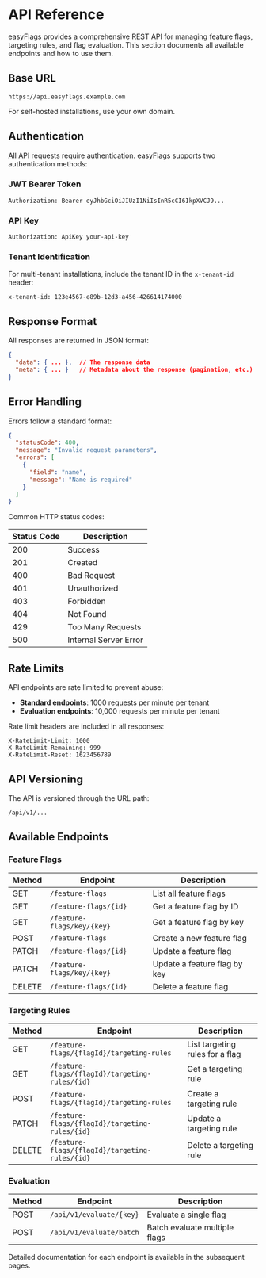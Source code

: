 # API Reference

easyFlags provides a comprehensive REST API for managing feature flags, targeting rules, and flag evaluation. This section documents all available endpoints and how to use them.

## Base URL

```
https://api.easyflags.example.com
```

For self-hosted installations, use your own domain.

## Authentication

All API requests require authentication. easyFlags supports two authentication methods:

### JWT Bearer Token

```http
Authorization: Bearer eyJhbGciOiJIUzI1NiIsInR5cCI6IkpXVCJ9...
```

### API Key

```http
Authorization: ApiKey your-api-key
```

### Tenant Identification

For multi-tenant installations, include the tenant ID in the `x-tenant-id` header:

```http
x-tenant-id: 123e4567-e89b-12d3-a456-426614174000
```

## Response Format

All responses are returned in JSON format:

```json
{
  "data": { ... },  // The response data
  "meta": { ... }   // Metadata about the response (pagination, etc.)
}
```

## Error Handling

Errors follow a standard format:

```json
{
  "statusCode": 400,
  "message": "Invalid request parameters",
  "errors": [
    {
      "field": "name",
      "message": "Name is required"
    }
  ]
}
```

Common HTTP status codes:

| Status Code | Description |
|-------------|-------------|
| 200 | Success |
| 201 | Created |
| 400 | Bad Request |
| 401 | Unauthorized |
| 403 | Forbidden |
| 404 | Not Found |
| 429 | Too Many Requests |
| 500 | Internal Server Error |

## Rate Limits

API endpoints are rate limited to prevent abuse:

- **Standard endpoints**: 1000 requests per minute per tenant
- **Evaluation endpoints**: 10,000 requests per minute per tenant

Rate limit headers are included in all responses:

```http
X-RateLimit-Limit: 1000
X-RateLimit-Remaining: 999
X-RateLimit-Reset: 1623456789
```

## API Versioning

The API is versioned through the URL path:

```
/api/v1/...
```

## Available Endpoints

### Feature Flags

| Method | Endpoint | Description |
|--------|----------|-------------|
| GET | `/feature-flags` | List all feature flags |
| GET | `/feature-flags/{id}` | Get a feature flag by ID |
| GET | `/feature-flags/key/{key}` | Get a feature flag by key |
| POST | `/feature-flags` | Create a new feature flag |
| PATCH | `/feature-flags/{id}` | Update a feature flag |
| PATCH | `/feature-flags/key/{key}` | Update a feature flag by key |
| DELETE | `/feature-flags/{id}` | Delete a feature flag |

### Targeting Rules

| Method | Endpoint | Description |
|--------|----------|-------------|
| GET | `/feature-flags/{flagId}/targeting-rules` | List targeting rules for a flag |
| GET | `/feature-flags/{flagId}/targeting-rules/{id}` | Get a targeting rule |
| POST | `/feature-flags/{flagId}/targeting-rules` | Create a targeting rule |
| PATCH | `/feature-flags/{flagId}/targeting-rules/{id}` | Update a targeting rule |
| DELETE | `/feature-flags/{flagId}/targeting-rules/{id}` | Delete a targeting rule |

### Evaluation

| Method | Endpoint | Description |
|--------|----------|-------------|
| POST | `/api/v1/evaluate/{key}` | Evaluate a single flag |
| POST | `/api/v1/evaluate/batch` | Batch evaluate multiple flags |

Detailed documentation for each endpoint is available in the subsequent pages. 